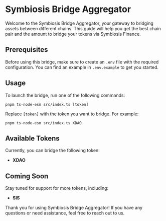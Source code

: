 # Symbiosis Bridge Aggregator

Welcome to the Symbiosis Bridge Aggregator, your gateway to bridging assets between different chains. This guide will help you get the best chain pair and the amount to bridge your tokens via Symbiosis Finance.

## Prerequisites

Before using this bridge, make sure to create an `.env` file with the required configuration. You can find an example in `.env.example` to get you started.

## Usage

To launch the bridge, run one of the following commands:


```
pnpm ts-node-esm src/index.ts [token]
```

Replace `[token]` with the token you want to bridge. For example:

```
pnpm ts-node-esm src/index.ts XDAO
```

## Available Tokens

Currently, you can bridge the following token:

- **XDAO**

## Coming Soon

Stay tuned for support for more tokens, including:

- **SIS**

Thank you for using Symbiosis Bridge Aggregator! If you have any questions or need assistance, feel free to reach out to us.
